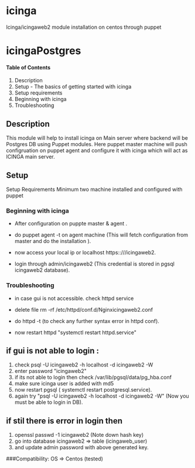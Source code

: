 # icinga
Icinga/icingaweb2 module installation on centos through puppet



# icingaPostgres

#### Table of Contents
1.  Description
2.  Setup - The basics of getting started with icinga
3.  Setup requirements
4.  Beginning with icinga
5.  Troubleshooting


## Description

This module  will help to install icinga on Main server where backend will be Postgres DB using Puppet modules.
Here puppet master machine will push configruation on puppet agent and configure it with icinga which will act as ICINGA main server.


## Setup
Setup Requirements
Minimum two machine installed and configured with puppet


### Beginning with icinga


*  After configuration on puppte master & agent .

*  do puppet agent -t on agent machine (This will fetch configuration from master and do the installation ).

*  now access your local ip or localhost https::///icingaweb2.

*  login through admin/icingaweb2 (This credential is stored in pgsql icingaweb2 database).

### Troubleshooting


*  in case gui is not accessible. check httpd service

*  delete file  rm -rf /etc/httpd/conf.d/Nginxicingaweb2.conf

*  do httpd -t (to check any further syntax error in httpd conf).

*  now restart httpd "systemctl restart httpd.service"

## if gui is not able to login :


1.  check psql -U icingaweb2 -h localhost -d icingaweb2 -W
2.  enter password "icingaweb2"
3.  if its not able to login then check /var/lib/pgsql/data/pg_hba.conf
4.  make sure icinga user is added with md5
5.  now restart pgsql (  systemctl restart postgresql.service).
6.  again  try "psql -U icingaweb2 -h localhost -d icingaweb2 -W" (Now you must be able to login in DB).


## if stil there is error in login then
1.  openssl passwd -1 icingaweb2 (Note down hash key)
2.  go into database icingaweb2 => table (icingaweb_user)
3.  and update admin password with above generated key.

###Compatibility:
OS => Centos (tested)
